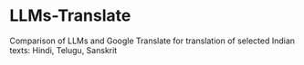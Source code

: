 # LLMs-Translate
Comparison  of LLMs and Google Translate for translation of selected  Indian texts: Hindi, Telugu, Sanskrit
